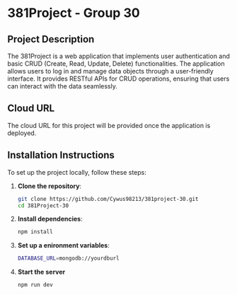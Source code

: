 # 381Project - Group 30

## Project Description

The 381Project is a web application that implements user authentication and basic CRUD (Create, Read, Update, Delete) functionalities. The application allows users to log in and manage data objects through a user-friendly interface. It provides RESTful APIs for CRUD operations, ensuring that users can interact with the data seamlessly.

## Cloud URL

The cloud URL for this project will be provided once the application is deployed.

## Installation Instructions

To set up the project locally, follow these steps:

1. **Clone the repository**:

   ```bash
   git clone https://github.com/Cywus98213/381project-30.git
   cd 381Project-30

   ```

2. **Install dependencies**:

   ```bash
   npm install
   ```

3. **Set up a enironment variables**:

   ```bash
   DATABASE_URL=mongodb://yourdburl
   ```

4. **Start the server**

   ```bash
   npm run dev
   ```
